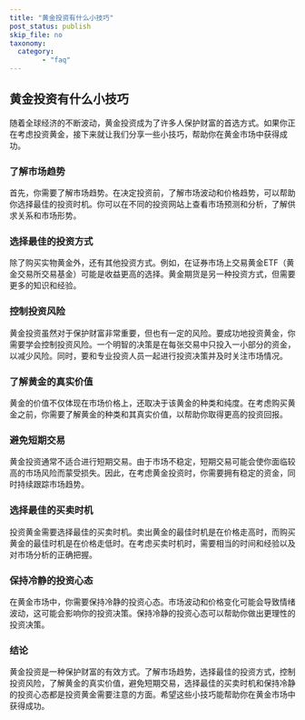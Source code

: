 ```yaml
---
title: "黄金投资有什么小技巧"
post_status: publish
skip_file: no
taxonomy:
  category:
        - "faq"
---
```


## 黄金投资有什么小技巧

随着全球经济的不断波动，黄金投资成为了许多人保护财富的首选方式。如果你正在考虑投资黄金，接下来就让我们分享一些小技巧，帮助你在黄金市场中获得成功。

### 了解市场趋势

首先，你需要了解市场趋势。在决定投资前，了解市场波动和价格趋势，可以帮助你选择最佳的投资时机。你可以在不同的投资网站上查看市场预测和分析，了解供求关系和市场形势。

### 选择最佳的投资方式

除了购买实物黄金外，还有其他投资方式。例如，在证券市场上交易黄金ETF（黄金交易所交易基金）可能是收益更高的选择。黄金期货是另一种投资方式，但需要更多的知识和经验。

### 控制投资风险

黄金投资虽然对于保护财富非常重要，但也有一定的风险。要成功地投资黄金，你需要学会控制投资风险。一个明智的决策是在每张交易中只投入一小部分的资金，以减少风险。同时，要和专业投资人员一起进行投资决策并及时关注市场情况。

### 了解黄金的真实价值

黄金的价值不仅体现在市场价格上，还取决于该黄金的种类和纯度。在考虑购买黄金之前，你需要了解黄金的种类和其真实价值，以帮助你取得更高的投资回报。

### 避免短期交易

黄金投资通常不适合进行短期交易。由于市场不稳定，短期交易可能会使你面临较高的市场风险而蒙受损失。因此，在考虑黄金投资时，你需要拥有稳定的资金，同时持续跟踪市场趋势。

### 选择最佳的买卖时机

投资黄金需要选择最佳的买卖时机。卖出黄金的最佳时机是在价格走高时，而购买黄金的最佳时机是在价格走低时。在考虑买卖时机时，需要相当的时间和经验以及对市场分析的正确把握。

### 保持冷静的投资心态

在黄金市场中，你需要保持冷静的投资心态。市场波动和价格变化可能会导致情绪波动，这可能会影响你的投资决策。保持冷静的投资心态可以帮助你做出更理性的投资决策。

### 结论

黄金投资是一种保护财富的有效方式。了解市场趋势，选择最佳的投资方式，控制投资风险，了解黄金的真实价值，避免短期交易，选择最佳的买卖时机和保持冷静的投资心态都是投资黄金需要注意的方面。希望这些小技巧能帮助你在黄金市场中获得成功。
